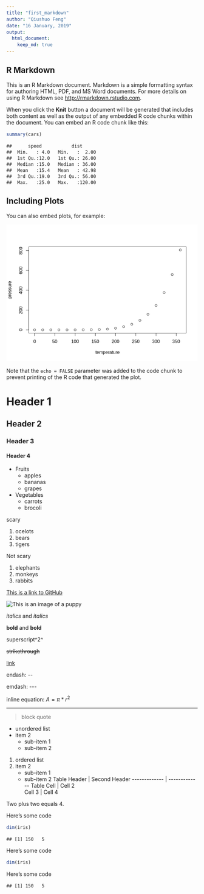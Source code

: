 ```yaml
---
title: "first_markdown"
author: "Qiushuo Feng"
date: "16 January, 2019"
output:
  html_document:
    keep_md: true
---
```




## R Markdown

This is an R Markdown document. Markdown is a simple formatting syntax for authoring HTML, PDF, and MS Word documents. For more details on using R Markdown see <http://rmarkdown.rstudio.com>.

When you click the **Knit** button a document will be generated that includes both content as well as the output of any embedded R code chunks within the document. You can embed an R code chunk like this:


```r
summary(cars)
```

```
##      speed           dist       
##  Min.   : 4.0   Min.   :  2.00  
##  1st Qu.:12.0   1st Qu.: 26.00  
##  Median :15.0   Median : 36.00  
##  Mean   :15.4   Mean   : 42.98  
##  3rd Qu.:19.0   3rd Qu.: 56.00  
##  Max.   :25.0   Max.   :120.00
```

## Including Plots

You can also embed plots, for example:

![](first_markdown_files/figure-html/pressure-1.png)<!-- -->

Note that the `echo = FALSE` parameter was added to the code chunk to prevent printing of the R code that generated the plot.

# Header 1
## Header 2
### Header 3
#### Header 4

* Fruits
    * apples
    * bananas
    * grapes
* Vegetables
    * carrots
    * brocoli

scary

1. ocelots
1. bears
1. tigers

Not scary

1. elephants
2. monkeys
3. rabbits

[This is a link to GitHub](https://github.com/)

![This is an image of a puppy](http://cdn2-www.dogtime.com/assets/uploads/gallery/30-impossibly-cute-puppies/impossibly-cute-puppy-8.jpg)

*italics* and _italics_ 

**bold** and __bold__

superscript^2^

~~strikethrough~~ 

[link](www.rstudio.com) 

endash: --  

emdash: ---   

inline equation: $A = \pi*r^{2}$ 

***

> block quote

* unordered list 
* item 2 
    + sub-item 1 
    + sub-item 2 
1. ordered list 
2. item 2 
    + sub-item 1 
    + sub-item 2 
Table Header  | Second Header 
------------- | ------------- 
Table Cell    | Cell 2        
Cell 3        | Cell 4        

Two plus two 
equals 4.

Here’s some code 

```r
dim(iris) 
```

```
## [1] 150   5
```

Here’s some code 

```r
dim(iris)
```


Here’s some code 

```
## [1] 150   5
```
